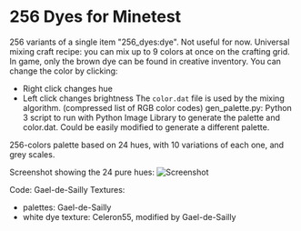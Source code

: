 # 256 Dyes for Minetest
256 variants of a single item "256_dyes:dye". Not useful for now.
Universal mixing craft recipe: you can mix up to 9 colors at once on the crafting grid.
In game, only the brown dye can be found in creative inventory. You can change the color by clicking:
- Right click changes hue
- Left click changes brightness
The `color.dat` file is used by the mixing algorithm. (compressed list of RGB color codes)
gen_palette.py: Python 3 script to run with Python Image Library to generate the palette and color.dat. Could be easily modified to generate a different palette.

256-colors palette based on 24 hues, with 10 variations of each one, and grey scales.

Screenshot showing the 24 pure hues:
![Screenshot](https://raw.githubusercontent.com/Gael-de-Sailly/256_dyes/master/screenshot.png)

Code: Gael-de-Sailly
Textures:
- palettes: Gael-de-Sailly
- white dye texture: Celeron55, modified by Gael-de-Sailly
